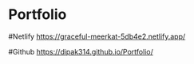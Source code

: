 # Portfolio
#Netlify
https://graceful-meerkat-5db4e2.netlify.app/

#Github
https://dipak314.github.io/Portfolio/
